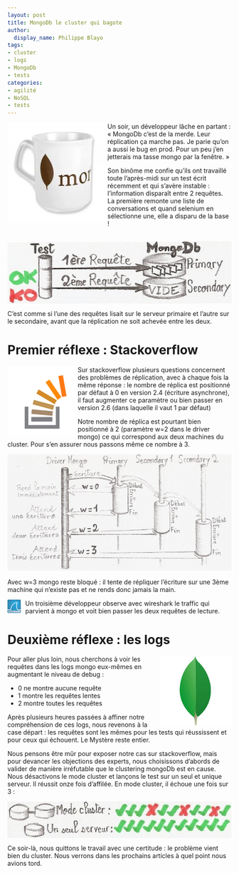 ```yaml
---
layout: post
title: MongoDb le cluster qui bagote
author:
  display_name: Philippe Blayo
tags:
- cluster
- logs
- MongoDb
- tests
categories:
- agilité
- NoSQL
- tests
---
```


<img style="display: inline; float: left;" alt="Mug MongoDB" src="/images/mongoDb_mug.jpeg"></img>
Un soir, un développeur lâche en partant : « MongoDb c’est de la merde. Leur réplication ça marche pas. Je parie qu’on a aussi le bug en prod. Pour un peu j’en jetterais ma tasse mongo par la fenêtre. »

Son binôme me confie qu’ils ont travaillé toute l’après-midi sur un test écrit récemment et qui s’avère instable : l’information disparaît entre 2 requêtes. La première remonte une liste de conversations et quand selenium en sélectionne une, elle a disparu de la base !

<br style="clear: both;"/>
<img style="display: block; margin-left: auto; margin-right: auto;" alt="w=3" src="/images/mongoDb_2requetes1.jpg"></img>

C’est comme si l’une des requêtes lisait sur le serveur primaire et l’autre sur le secondaire, avant que la réplication ne soit achevée entre les deux.

# Premier réflexe : Stackoverflow

<img style="display: inline; float: left;" alt="Logo stackoverflow" src="/images/stackoverflow.png"></img>

Sur stackoverflow plusieurs questions concernent des problèmes de réplication, avec à chaque fois la même réponse : le nombre de réplica est positionné par défaut à 0 en version 2.4 (écriture asynchrone), il faut augmenter ce paramètre ou bien passer en version 2.6 (dans laquelle il vaut 1 par défaut)

Notre nombre de réplica est pourtant bien positionné à 2 (paramètre w=2 dans le driver mongo) ce qui correspond aux deux machines du cluster. Pour s’en assurer nous passons même ce nombre à 3.

<img alt="w=3" src="/images/mongo_w_3.jpg" width="800px"></img>

Avec w=3 mongo reste bloqué : il tente de répliquer l’écriture sur une 3ème machine qui n’existe pas et ne rends donc jamais la main.

<img style="display: inline; float: left; padding-right: 10px;" alt="Logo wireshark" src="/images/wireshark_logo.jpeg"></img>

Un troisième développeur observe avec wireshark le traffic qui parvient à mongo et voit bien passer les deux requêtes de lecture.

# Deuxième réflexe : les logs

<img style="display: inline; float: right;" alt="Logo Mongo" src="/images/mongoDb_logo.jpeg"></img>

Pour aller plus loin, nous cherchons à voir les requêtes dans les logs mongo eux-mêmes en augmentant le niveau de debug :

- 0 ne montre aucune requête
- 1 montre les requêtes lentes
- 2 montre toutes les requêtes

Après plusieurs heures passées à affiner notre compréhension de ces logs, nous revenons à la case départ : les requêtes sont les mêmes pour les tests qui réussissent et pour ceux qui échouent. Le Mystère reste entier.

Nous pensons être mûr pour exposer notre cas sur stackoverflow, mais pour devancer les objections des experts, nous choisissons d’abords de valider de manière irréfutable que le clustering mongoDb est en cause. Nous désactivons le mode cluster et lançons le test sur un seul et unique serveur. Il réussit onze fois d’affilée. En mode cluster, il échoue une fois sur 3 :

<img style="display: block; margin-left: auto; margin-right: auto;" alt="mongo: 11 reussites" src="/images/mongoDb_11_reussites1.jpg"></img>

Ce soir-là, nous quittons le travail avec une certitude : le problème vient bien du cluster. Nous verrons dans les prochains articles à quel point nous avions tord.
